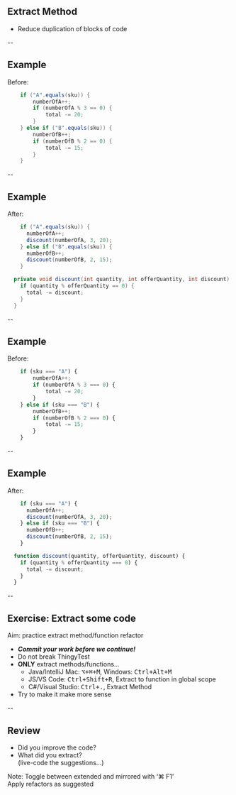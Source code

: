 ## Extract Method

+ Reduce duplication of blocks of code

--

## Example

Before:

```java
    if ("A".equals(sku)) {
        numberOfA++;
        if (numberOfA % 3 == 0) {
            total -= 20;
        }
    } else if ("B".equals(sku)) {
        numberOfB++;
        if (numberOfB % 2 == 0) {
            total -= 15;
        }
    }
```

--

## Example

After:

```java
    if ("A".equals(sku)) {
      numberOfA++;
      discount(numberOfA, 3, 20);
    } else if ("B".equals(sku)) {
      numberOfB++;
      discount(numberOfB, 2, 15);
    }
```

```java
  private void discount(int quantity, int offerQuantity, int discount) {
    if (quantity % offerQuantity == 0) {
      total -= discount;
    }
  }

```

--

## Example

Before:

```javascript
    if (sku === "A") {
        numberOfA++;
        if (numberOfA % 3 === 0) {
            total -= 20;
        }
    } else if (sku === "B") {
        numberOfB++;
        if (numberOfB % 2 === 0) {
            total -= 15;
        }
    }
```

--

## Example

After:

```javascript
    if (sku === "A") {
      numberOfA++;
      discount(numberOfA, 3, 20);
    } else if (sku === "B") {
      numberOfB++;
      discount(numberOfB, 2, 15);
    }
```

```javascript
  function discount(quantity, offerQuantity, discount) {
    if (quantity % offerQuantity === 0) {
      total -= discount;
    }
  }

```

--

## Exercise: Extract some code

Aim: practice extract method/function refactor

* ***Commit your work before we continue!***
* Do not break ThingyTest
* **ONLY** extract methods/functions…
  * Java/IntelliJ Mac: <kbd><kbd>⌥</kbd>+<kbd>⌘</kbd>+<kbd>M</kbd></kbd>, Windows: <kbd><kbd>Ctrl</kbd>+<kbd>Alt</kbd>+<kbd>M</kbd></kbd>
  * JS/VS Code: <kbd><kbd>Ctrl</kbd>+<kbd>Shift</kbd>+<kbd>R</kbd></kbd>, Extract to function in global scope
  * C#/Visual Studio: <kbd><kbd>Ctrl</kbd>+<kbd>.</kbd></kbd>, Extract Method
* Try to make it make more sense

--

## Review

+ Did you improve the code?
+ What did you extract?  
  (live-code the suggestions…)

Note: Toggle between extended and mirrored with ‘⌘ F1’  
Apply refactors as suggested  

